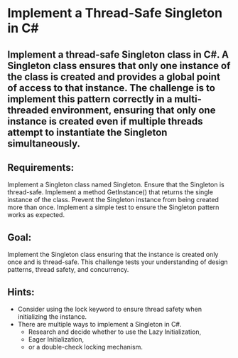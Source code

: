 # Implement a Thread-Safe Singleton in C#

## Implement a thread-safe Singleton class in C#. A Singleton class ensures that only one instance of the class is created and provides a global point of access to that instance. The challenge is to implement this pattern correctly in a multi-threaded environment, ensuring that only one instance is created even if multiple threads attempt to instantiate the Singleton simultaneously.


## Requirements:

Implement a Singleton class named Singleton.
Ensure that the Singleton is thread-safe.
Implement a method GetInstance() that returns the single instance of the class.
Prevent the Singleton instance from being created more than once.
Implement a simple test to ensure the Singleton pattern works as expected.

## Goal:

Implement the Singleton class ensuring that the instance is created only once and is thread-safe. This challenge tests your understanding of design patterns, thread safety, and concurrency.

## Hints:

- Consider using the lock keyword to ensure thread safety when initializing the instance.
- There are multiple ways to implement a Singleton in C#. 
	- Research and decide whether to use the Lazy Initialization, 
	- Eager Initialization, 
	- or a double-check locking mechanism.
